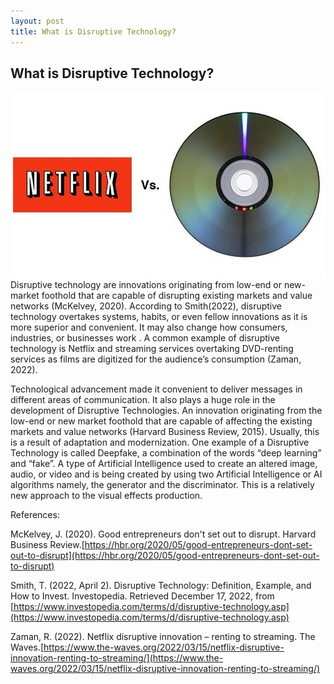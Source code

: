 ```yaml
---
layout: post
title: What is Disruptive Technology?
---
```


## What is Disruptive Technology?

<img class="img2" src="netflix-streaming.jpg" style="float:right;">
Disruptive technology are innovations originating from low-end or new-market foothold that are capable of disrupting existing markets and value networks (McKelvey, 2020). According to Smith(2022), disruptive technology overtakes systems, habits, or even fellow innovations as it is more superior and convenient. It may also change how consumers, industries, or businesses work . A common example of disruptive technology is Netflix and streaming services overtaking DVD-renting services as films are digitized for the audience’s consumption (Zaman, 2022).

Technological advancement made it convenient to deliver messages in different areas of communication. It also plays a huge role in the development of Disruptive Technologies. An innovation originating from the low-end or new market foothold that are capable of affecting the existing markets and value networks (Harvard Business Review, 2015). Usually, this is a result of adaptation and modernization. One example of a Disruptive Technology is called Deepfake, a combination of the words “deep learning” and “fake”. A type of Artificial Intelligence used to create an altered image, audio, or video and is being created by using two Artificial Intelligence or AI algorithms namely, the generator and the discriminator. This is a relatively new approach to the visual effects production. 


References:

McKelvey, J. (2020). Good entrepreneurs don't set out to disrupt. Harvard Business Review.[https://hbr.org/2020/05/good-entrepreneurs-dont-set-out-to-disrupt](https://hbr.org/2020/05/good-entrepreneurs-dont-set-out-to-disrupt)

Smith, T. (2022, April 2). Disruptive Technology: Definition, Example, and How to Invest. Investopedia. Retrieved December 17, 2022, from [https://www.investopedia.com/terms/d/disruptive-technology.asp](https://www.investopedia.com/terms/d/disruptive-technology.asp)
 
Zaman, R. (2022). Netflix disruptive innovation – renting to streaming. The Waves.[https://www.the-waves.org/2022/03/15/netflix-disruptive-innovation-renting-to-streaming/](https://www.the-waves.org/2022/03/15/netflix-disruptive-innovation-renting-to-streaming/)
  
